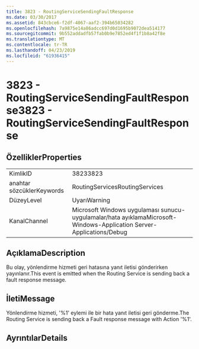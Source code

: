 ```yaml
---
title: 3823 - RoutingServiceSendingFaultResponse
ms.date: 03/30/2017
ms.assetid: 843cbce6-f2df-4067-aaf2-394b65034282
ms.openlocfilehash: 7a9875e14a86adcc697d0d1695b9072dea514177
ms.sourcegitcommit: 9b552addadfb57fab0b9e7852ed4f1f1b8a42f8e
ms.translationtype: MT
ms.contentlocale: tr-TR
ms.lasthandoff: 04/23/2019
ms.locfileid: "61936415"
---
```

# <a name="3823---routingservicesendingfaultresponse"></a><span data-ttu-id="40ac0-102">3823 - RoutingServiceSendingFaultResponse</span><span class="sxs-lookup"><span data-stu-id="40ac0-102">3823 - RoutingServiceSendingFaultResponse</span></span>
## <a name="properties"></a><span data-ttu-id="40ac0-103">Özellikler</span><span class="sxs-lookup"><span data-stu-id="40ac0-103">Properties</span></span>  
  
|||  
|-|-|  
|<span data-ttu-id="40ac0-104">Kimlik</span><span class="sxs-lookup"><span data-stu-id="40ac0-104">ID</span></span>|<span data-ttu-id="40ac0-105">3823</span><span class="sxs-lookup"><span data-stu-id="40ac0-105">3823</span></span>|  
|<span data-ttu-id="40ac0-106">anahtar sözcükler</span><span class="sxs-lookup"><span data-stu-id="40ac0-106">Keywords</span></span>|<span data-ttu-id="40ac0-107">RoutingServices</span><span class="sxs-lookup"><span data-stu-id="40ac0-107">RoutingServices</span></span>|  
|<span data-ttu-id="40ac0-108">Düzey</span><span class="sxs-lookup"><span data-stu-id="40ac0-108">Level</span></span>|<span data-ttu-id="40ac0-109">Uyarı</span><span class="sxs-lookup"><span data-stu-id="40ac0-109">Warning</span></span>|  
|<span data-ttu-id="40ac0-110">Kanal</span><span class="sxs-lookup"><span data-stu-id="40ac0-110">Channel</span></span>|<span data-ttu-id="40ac0-111">Microsoft Windows uygulaması sunucu-uygulamalar/hata ayıklama</span><span class="sxs-lookup"><span data-stu-id="40ac0-111">Microsoft-Windows-Application Server-Applications/Debug</span></span>|  
  
## <a name="description"></a><span data-ttu-id="40ac0-112">Açıklama</span><span class="sxs-lookup"><span data-stu-id="40ac0-112">Description</span></span>  
 <span data-ttu-id="40ac0-113">Bu olay, yönlendirme hizmeti geri hatasına yanıt iletisi gönderirken yayınlanır.</span><span class="sxs-lookup"><span data-stu-id="40ac0-113">This event is emitted when the Routing Service is sending back a fault response message.</span></span>  
  
## <a name="message"></a><span data-ttu-id="40ac0-114">İleti</span><span class="sxs-lookup"><span data-stu-id="40ac0-114">Message</span></span>  
 <span data-ttu-id="40ac0-115">Yönlendirme hizmeti, '%1' eylemi ile bir hata yanıt iletisi geri gönderme.</span><span class="sxs-lookup"><span data-stu-id="40ac0-115">The Routing Service is sending back a Fault response message with Action '%1'.</span></span>  
  
## <a name="details"></a><span data-ttu-id="40ac0-116">Ayrıntılar</span><span class="sxs-lookup"><span data-stu-id="40ac0-116">Details</span></span>
